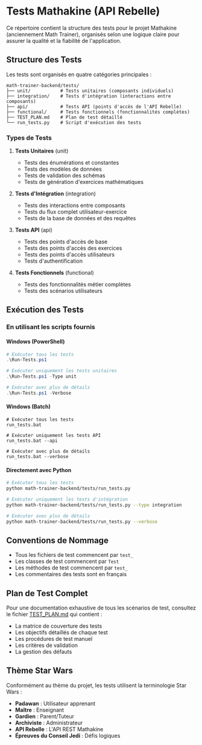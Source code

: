 # Tests Mathakine (API Rebelle)

Ce répertoire contient la structure des tests pour le projet Mathakine (anciennement Math Trainer), organisés selon une logique claire pour assurer la qualité et la fiabilité de l'application.

## Structure des Tests

Les tests sont organisés en quatre catégories principales :

```
math-trainer-backend/tests/
├── unit/           # Tests unitaires (composants individuels)
├── integration/    # Tests d'intégration (interactions entre composants)
├── api/            # Tests API (points d'accès de l'API Rebelle)
├── functional/     # Tests fonctionnels (fonctionnalités complètes)
├── TEST_PLAN.md    # Plan de test détaillé
└── run_tests.py    # Script d'exécution des tests
```

### Types de Tests

1. **Tests Unitaires** (unit)
   - Tests des énumérations et constantes
   - Tests des modèles de données
   - Tests de validation des schémas
   - Tests de génération d'exercices mathématiques

2. **Tests d'Intégration** (integration)
   - Tests des interactions entre composants
   - Tests du flux complet utilisateur-exercice
   - Tests de la base de données et des requêtes

3. **Tests API** (api)
   - Tests des points d'accès de base
   - Tests des points d'accès des exercices
   - Tests des points d'accès utilisateurs
   - Tests d'authentification

4. **Tests Fonctionnels** (functional)
   - Tests des fonctionnalités métier complètes
   - Tests des scénarios utilisateurs

## Exécution des Tests

### En utilisant les scripts fournis

#### Windows (PowerShell)

```powershell
# Exécuter tous les tests
.\Run-Tests.ps1

# Exécuter uniquement les tests unitaires
.\Run-Tests.ps1 -Type unit

# Exécuter avec plus de détails
.\Run-Tests.ps1 -Verbose
```

#### Windows (Batch)

```batch
# Exécuter tous les tests
run_tests.bat

# Exécuter uniquement les tests API
run_tests.bat --api

# Exécuter avec plus de détails
run_tests.bat --verbose
```

#### Directement avec Python

```bash
# Exécuter tous les tests
python math-trainer-backend/tests/run_tests.py

# Exécuter uniquement les tests d'intégration
python math-trainer-backend/tests/run_tests.py --type integration

# Exécuter avec plus de détails
python math-trainer-backend/tests/run_tests.py --verbose
```

## Conventions de Nommage

- Tous les fichiers de test commencent par `test_`
- Les classes de test commencent par `Test`
- Les méthodes de test commencent par `test_`
- Les commentaires des tests sont en français

## Plan de Test Complet

Pour une documentation exhaustive de tous les scénarios de test, consultez le fichier [TEST_PLAN.md](TEST_PLAN.md) qui contient :

- La matrice de couverture des tests
- Les objectifs détaillés de chaque test
- Les procédures de test manuel
- Les critères de validation
- La gestion des défauts

## Thème Star Wars

Conformément au thème du projet, les tests utilisent la terminologie Star Wars :
- **Padawan** : Utilisateur apprenant
- **Maître** : Enseignant
- **Gardien** : Parent/Tuteur
- **Archiviste** : Administrateur
- **API Rebelle** : L'API REST Mathakine
- **Épreuves du Conseil Jedi** : Défis logiques 